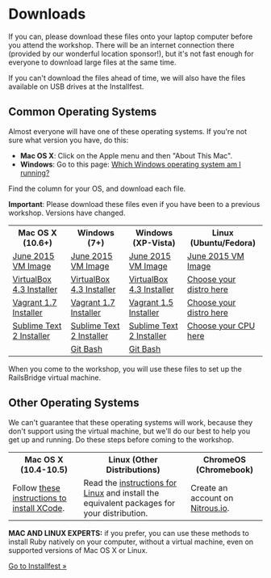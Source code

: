 # Downloads

If you can, please download these files onto your laptop computer before
you attend the workshop. There will be an internet connection there
(provided by our wonderful location sponsor!), but it's not fast enough
for everyone to download large files at the same time.

If you can't download the files ahead of time, we will also have the
files available on USB drives at the Installfest.

## Common Operating Systems

Almost everyone will have one of these operating systems. If you're not
sure what version you have, do this:

* **Mac OS X**: Click on the Apple menu and then "About This Mac".
* **Windows**: Go to this page: [Which Windows operating system am I running?](http://windows.microsoft.com/en-us/windows/which-operating-system)

Find the column for your OS, and download each file.

<div class="alert alert-info">
<strong>Important</strong>: Please download these files even if you have been to a previous workshop. Versions have changed.
</div>

<table class="downloads-files">
<tr>
  <th>Mac OS X (10.6+)</th>
  <th>Windows (7+)</th>
  <th>Windows (XP-Vista)</th>
  <th>Linux (Ubuntu/Fedora)</th>
</tr>
<tr>
  <td><a href="http://downloads.railsbridge.org/railsbridgevm-2015-06.box">June 2015 VM Image</a></td>
  <td><a href="http://downloads.railsbridge.org/railsbridgevm-2015-06.box">June 2015 VM Image</a></td>
  <td><a href="http://downloads.railsbridge.org/railsbridgevm-2015-06.box">June 2015 VM Image</a></td>
  <td><a href="http://downloads.railsbridge.org/railsbridgevm-2015-06.box">June 2015 VM Image</a></td>
</tr>
<tr>
  <td><a href="http://download.virtualbox.org/virtualbox/4.3.26/VirtualBox-4.3.26-98988-OSX.dmg">VirtualBox 4.3 Installer</a></td>
  <td><a href="http://download.virtualbox.org/virtualbox/4.3.26/VirtualBox-4.3.26-98988-Win.exe">VirtualBox 4.3 Installer</a></td>
  <td><a href="http://download.virtualbox.org/virtualbox/4.3.26/VirtualBox-4.3.26-98988-Win.exe">VirtualBox 4.3 Installer</a></td>
  <td><a href="https://www.virtualbox.org/wiki/Linux_Downloads">Choose your distro here</a></td>
</tr>
<tr>
  <td><a href="https://releases.hashicorp.com/vagrant/1.7.2/vagrant_1.7.2.dmg">Vagrant 1.7 Installer</a></td>
  <td><a href="https://releases.hashicorp.com/vagrant/1.7.2/vagrant_1.7.2.msi">Vagrant 1.7 Installer</a></td>
  <td><a href="https://releases.hashicorp.com/vagrant/1.5.4/vagrant_1.5.4.msi">Vagrant 1.5 Installer</a></td>
  <td><a href="http://www.vagrantup.com/downloads.html">Choose your distro here</a></td>
</tr>
<tr>
  <td><a href="http://c758482.r82.cf2.rackcdn.com/Sublime%20Text%202.0.2.dmg">Sublime Text 2 Installer</a></td>
  <td><a href="http://c758482.r82.cf2.rackcdn.com/Sublime%20Text%202.0.2%20Setup.exe">Sublime Text 2 Installer</a></td>
  <td><a href="http://c758482.r82.cf2.rackcdn.com/Sublime%20Text%202.0.2%20Setup.exe">Sublime Text 2 Installer</a></td>
  <td><a href="http://www.sublimetext.com/2">Choose your CPU here</a></td>
</tr>
<tr>
  <td></td>
  <td><a href="https://msysgit.github.io/">Git Bash</a></td>
  <td><a href="https://github.com/msysgit/msysgit/releases/download/Git-1.9.5-preview20141217/Git-1.9.5-preview20141217.exe">Git Bash</a></td>
  <td></td>
</tr>
</table>

When you come to the workshop, you will use these files to set up the
RailsBridge virtual machine.

## Other Operating Systems

We can't guarantee that these operating systems will work, because they
don't support using the virtual machine, but we'll do our best to help
you get up and running. Do these steps before coming to the workshop.

<table class="downloads-files">
<tr>
  <th>Mac OS X (10.4-10.5)</th>
  <th>Linux (Other Distributions)</th>
  <th>ChromeOS (Chromebook)</th>
</tr>
<tr>
  <td>Follow <a href="/downloads/xcode">these instructions to install XCode</a>.</td>
  <td>Read the <a href="/downloads/linux">instructions for Linux</a> and install the equivalent packages for your distribution.</a>
  <td>Create an account on <a href="https://www.nitrous.io/">Nitrous.io</a>.</td>
</tr>
</table>

**MAC AND LINUX EXPERTS:** if you prefer, you can use these methods to
install Ruby natively on your computer, without a virtual machine,
even on supported versions of Mac OS X or Linux.

<a href="/installfest">Go to Installfest »</a>
